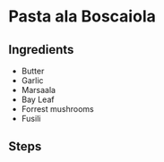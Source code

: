 # Pasta ala Boscaiola

## Ingredients

* Butter
* Garlic
* Marsaala
* Bay Leaf
* Forrest mushrooms
* Fusili

## Steps
